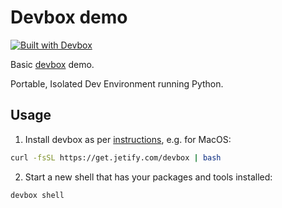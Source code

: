 # Devbox demo

[![Built with Devbox](https://www.jetify.com/img/devbox/shield_moon.svg)](https://www.jetify.com/devbox/docs/contributor-quickstart/)

Basic [devbox](https://www.jetify.com/devbox) demo.

Portable, Isolated Dev Environment running Python.

## Usage

1. Install devbox as per [instructions](https://www.jetify.com/docs/devbox/installing_devbox/?install-method=macos), e.g. for MacOS:

```sh
curl -fsSL https://get.jetify.com/devbox | bash
```

2. Start a new shell that has your packages and tools installed:

```sh
devbox shell
```
